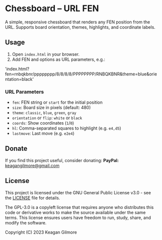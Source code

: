 # Chessboard – URL FEN

A simple, responsive chessboard that renders any FEN position from the URL.
Supports board orientation, themes, highlights, and coordinate labels.

## Usage

1. Open `index.html` in your browser.
2. Add FEN and options as URL parameters, e.g.:

'index.html?fen=rnbqkbnr/pppppppp/8/8/8/8/PPPPPPPP/RNBQKBNR&theme=blue&orientation=black'

### URL Parameters

- `fen`: FEN string or `start` for the initial position
- `size`: Board size in pixels (default: 480)
- `theme`: `classic`, `blue`, `green`, `gray`
- `orientation` or `flip`: `white` or `black`
- `coords`: Show coordinates (`1`/`0`)
- `hl`: Comma-separated squares to highlight (e.g. `e4,d5`)
- `lastmove`: Last move (e.g. `e2e4`)

## Donate

If you find this project useful, consider donating:
**PayPal:** [keagangilmore@gmail.com](mailto:keagangilmore@gmail.com)

## License

This project is licensed under the GNU General Public License v3.0 - see the [LICENSE](LICENSE) file for details.

The GPL-3.0 is a copyleft license that requires anyone who distributes this code or derivative works to make the source available under the same terms. This license ensures users have freedom to run, study, share, and modify the software.

Copyright (C) 2023 Keagan Gilmore

